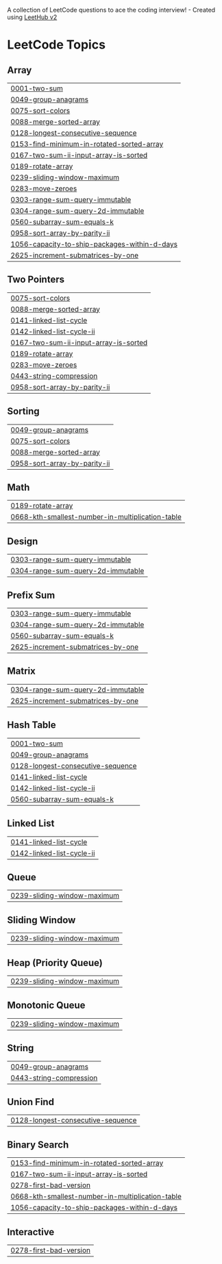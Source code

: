 A collection of LeetCode questions to ace the coding interview! - Created using [LeetHub v2](https://github.com/arunbhardwaj/LeetHub-2.0)
<!---LeetCode Topics Start-->
# LeetCode Topics
## Array
|  |
| ------- |
| [0001-two-sum](https://github.com/moldalievazim/algos_dm_cs-p/tree/master/0001-two-sum) |
| [0049-group-anagrams](https://github.com/moldalievazim/algos_dm_cs-p/tree/master/0049-group-anagrams) |
| [0075-sort-colors](https://github.com/moldalievazim/algos_dm_cs-p/tree/master/0075-sort-colors) |
| [0088-merge-sorted-array](https://github.com/moldalievazim/algos_dm_cs-p/tree/master/0088-merge-sorted-array) |
| [0128-longest-consecutive-sequence](https://github.com/moldalievazim/algos_dm_cs-p/tree/master/0128-longest-consecutive-sequence) |
| [0153-find-minimum-in-rotated-sorted-array](https://github.com/moldalievazim/algos_dm_cs-p/tree/master/0153-find-minimum-in-rotated-sorted-array) |
| [0167-two-sum-ii-input-array-is-sorted](https://github.com/moldalievazim/algos_dm_cs-p/tree/master/0167-two-sum-ii-input-array-is-sorted) |
| [0189-rotate-array](https://github.com/moldalievazim/algos_dm_cs-p/tree/master/0189-rotate-array) |
| [0239-sliding-window-maximum](https://github.com/moldalievazim/algos_dm_cs-p/tree/master/0239-sliding-window-maximum) |
| [0283-move-zeroes](https://github.com/moldalievazim/algos_dm_cs-p/tree/master/0283-move-zeroes) |
| [0303-range-sum-query-immutable](https://github.com/moldalievazim/algos_dm_cs-p/tree/master/0303-range-sum-query-immutable) |
| [0304-range-sum-query-2d-immutable](https://github.com/moldalievazim/algos_dm_cs-p/tree/master/0304-range-sum-query-2d-immutable) |
| [0560-subarray-sum-equals-k](https://github.com/moldalievazim/algos_dm_cs-p/tree/master/0560-subarray-sum-equals-k) |
| [0958-sort-array-by-parity-ii](https://github.com/moldalievazim/algos_dm_cs-p/tree/master/0958-sort-array-by-parity-ii) |
| [1056-capacity-to-ship-packages-within-d-days](https://github.com/moldalievazim/algos_dm_cs-p/tree/master/1056-capacity-to-ship-packages-within-d-days) |
| [2625-increment-submatrices-by-one](https://github.com/moldalievazim/algos_dm_cs-p/tree/master/2625-increment-submatrices-by-one) |
## Two Pointers
|  |
| ------- |
| [0075-sort-colors](https://github.com/moldalievazim/algos_dm_cs-p/tree/master/0075-sort-colors) |
| [0088-merge-sorted-array](https://github.com/moldalievazim/algos_dm_cs-p/tree/master/0088-merge-sorted-array) |
| [0141-linked-list-cycle](https://github.com/moldalievazim/algos_dm_cs-p/tree/master/0141-linked-list-cycle) |
| [0142-linked-list-cycle-ii](https://github.com/moldalievazim/algos_dm_cs-p/tree/master/0142-linked-list-cycle-ii) |
| [0167-two-sum-ii-input-array-is-sorted](https://github.com/moldalievazim/algos_dm_cs-p/tree/master/0167-two-sum-ii-input-array-is-sorted) |
| [0189-rotate-array](https://github.com/moldalievazim/algos_dm_cs-p/tree/master/0189-rotate-array) |
| [0283-move-zeroes](https://github.com/moldalievazim/algos_dm_cs-p/tree/master/0283-move-zeroes) |
| [0443-string-compression](https://github.com/moldalievazim/algos_dm_cs-p/tree/master/0443-string-compression) |
| [0958-sort-array-by-parity-ii](https://github.com/moldalievazim/algos_dm_cs-p/tree/master/0958-sort-array-by-parity-ii) |
## Sorting
|  |
| ------- |
| [0049-group-anagrams](https://github.com/moldalievazim/algos_dm_cs-p/tree/master/0049-group-anagrams) |
| [0075-sort-colors](https://github.com/moldalievazim/algos_dm_cs-p/tree/master/0075-sort-colors) |
| [0088-merge-sorted-array](https://github.com/moldalievazim/algos_dm_cs-p/tree/master/0088-merge-sorted-array) |
| [0958-sort-array-by-parity-ii](https://github.com/moldalievazim/algos_dm_cs-p/tree/master/0958-sort-array-by-parity-ii) |
## Math
|  |
| ------- |
| [0189-rotate-array](https://github.com/moldalievazim/algos_dm_cs-p/tree/master/0189-rotate-array) |
| [0668-kth-smallest-number-in-multiplication-table](https://github.com/moldalievazim/algos_dm_cs-p/tree/master/0668-kth-smallest-number-in-multiplication-table) |
## Design
|  |
| ------- |
| [0303-range-sum-query-immutable](https://github.com/moldalievazim/algos_dm_cs-p/tree/master/0303-range-sum-query-immutable) |
| [0304-range-sum-query-2d-immutable](https://github.com/moldalievazim/algos_dm_cs-p/tree/master/0304-range-sum-query-2d-immutable) |
## Prefix Sum
|  |
| ------- |
| [0303-range-sum-query-immutable](https://github.com/moldalievazim/algos_dm_cs-p/tree/master/0303-range-sum-query-immutable) |
| [0304-range-sum-query-2d-immutable](https://github.com/moldalievazim/algos_dm_cs-p/tree/master/0304-range-sum-query-2d-immutable) |
| [0560-subarray-sum-equals-k](https://github.com/moldalievazim/algos_dm_cs-p/tree/master/0560-subarray-sum-equals-k) |
| [2625-increment-submatrices-by-one](https://github.com/moldalievazim/algos_dm_cs-p/tree/master/2625-increment-submatrices-by-one) |
## Matrix
|  |
| ------- |
| [0304-range-sum-query-2d-immutable](https://github.com/moldalievazim/algos_dm_cs-p/tree/master/0304-range-sum-query-2d-immutable) |
| [2625-increment-submatrices-by-one](https://github.com/moldalievazim/algos_dm_cs-p/tree/master/2625-increment-submatrices-by-one) |
## Hash Table
|  |
| ------- |
| [0001-two-sum](https://github.com/moldalievazim/algos_dm_cs-p/tree/master/0001-two-sum) |
| [0049-group-anagrams](https://github.com/moldalievazim/algos_dm_cs-p/tree/master/0049-group-anagrams) |
| [0128-longest-consecutive-sequence](https://github.com/moldalievazim/algos_dm_cs-p/tree/master/0128-longest-consecutive-sequence) |
| [0141-linked-list-cycle](https://github.com/moldalievazim/algos_dm_cs-p/tree/master/0141-linked-list-cycle) |
| [0142-linked-list-cycle-ii](https://github.com/moldalievazim/algos_dm_cs-p/tree/master/0142-linked-list-cycle-ii) |
| [0560-subarray-sum-equals-k](https://github.com/moldalievazim/algos_dm_cs-p/tree/master/0560-subarray-sum-equals-k) |
## Linked List
|  |
| ------- |
| [0141-linked-list-cycle](https://github.com/moldalievazim/algos_dm_cs-p/tree/master/0141-linked-list-cycle) |
| [0142-linked-list-cycle-ii](https://github.com/moldalievazim/algos_dm_cs-p/tree/master/0142-linked-list-cycle-ii) |
## Queue
|  |
| ------- |
| [0239-sliding-window-maximum](https://github.com/moldalievazim/algos_dm_cs-p/tree/master/0239-sliding-window-maximum) |
## Sliding Window
|  |
| ------- |
| [0239-sliding-window-maximum](https://github.com/moldalievazim/algos_dm_cs-p/tree/master/0239-sliding-window-maximum) |
## Heap (Priority Queue)
|  |
| ------- |
| [0239-sliding-window-maximum](https://github.com/moldalievazim/algos_dm_cs-p/tree/master/0239-sliding-window-maximum) |
## Monotonic Queue
|  |
| ------- |
| [0239-sliding-window-maximum](https://github.com/moldalievazim/algos_dm_cs-p/tree/master/0239-sliding-window-maximum) |
## String
|  |
| ------- |
| [0049-group-anagrams](https://github.com/moldalievazim/algos_dm_cs-p/tree/master/0049-group-anagrams) |
| [0443-string-compression](https://github.com/moldalievazim/algos_dm_cs-p/tree/master/0443-string-compression) |
## Union Find
|  |
| ------- |
| [0128-longest-consecutive-sequence](https://github.com/moldalievazim/algos_dm_cs-p/tree/master/0128-longest-consecutive-sequence) |
## Binary Search
|  |
| ------- |
| [0153-find-minimum-in-rotated-sorted-array](https://github.com/moldalievazim/algos_dm_cs-p/tree/master/0153-find-minimum-in-rotated-sorted-array) |
| [0167-two-sum-ii-input-array-is-sorted](https://github.com/moldalievazim/algos_dm_cs-p/tree/master/0167-two-sum-ii-input-array-is-sorted) |
| [0278-first-bad-version](https://github.com/moldalievazim/algos_dm_cs-p/tree/master/0278-first-bad-version) |
| [0668-kth-smallest-number-in-multiplication-table](https://github.com/moldalievazim/algos_dm_cs-p/tree/master/0668-kth-smallest-number-in-multiplication-table) |
| [1056-capacity-to-ship-packages-within-d-days](https://github.com/moldalievazim/algos_dm_cs-p/tree/master/1056-capacity-to-ship-packages-within-d-days) |
## Interactive
|  |
| ------- |
| [0278-first-bad-version](https://github.com/moldalievazim/algos_dm_cs-p/tree/master/0278-first-bad-version) |
<!---LeetCode Topics End-->